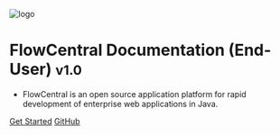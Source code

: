![logo](/images/flowcentral_cover_logo.png)

# FlowCentral Documentation (End-User) <small>v1.0</small>

- FlowCentral is an open source application platform for rapid development of enterprise web applications in Java.

[Get Started](#main)
[GitHub](https://github.com/flowcentraltechnologies/flowcentral)
